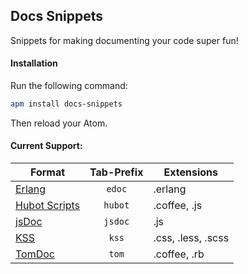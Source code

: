 ## Docs Snippets

Snippets for making documenting your code super fun!

#### Installation

Run the following command:

```sh
apm install docs-snippets
```

Then reload your Atom.

#### Current Support:

| Format                                 | Tab-Prefix   | Extensions         |
| -------------                          | :----------: | ------------------ |
| [Erlang](./snippets/erlang.cson)       | `edoc`       | .erlang            |
| [Hubot Scripts](./snippets/hubot.cson) | `hubot`      | .coffee, .js       |
| [jsDoc](./snippets/jsdoc.cson)         | `jsdoc`      | .js                |
| [KSS](./snippets/kss.cson)             | `kss`        | .css, .less, .scss |
| [TomDoc](./snippets/tomdoc.cson)       | `tom`        | .coffee, .rb       |
